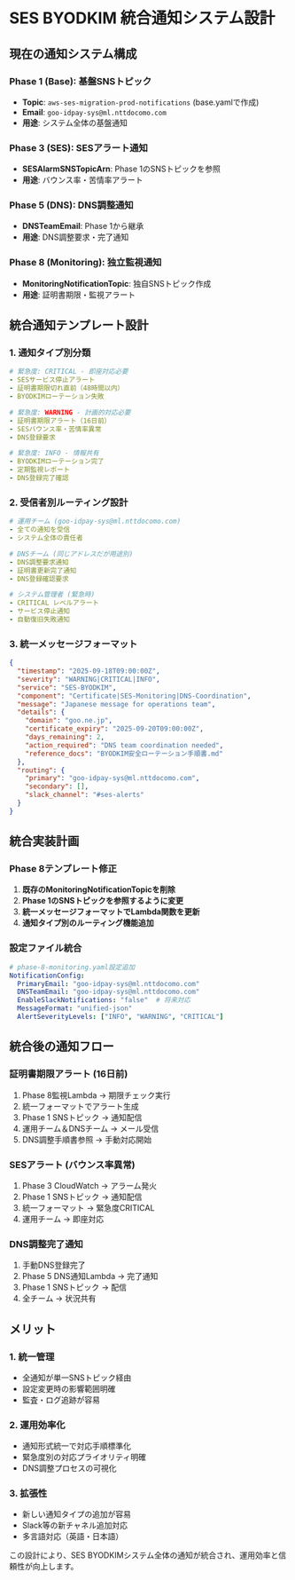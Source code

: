 # SES BYODKIM 統合通知システム設計

## 現在の通知システム構成

### Phase 1 (Base): 基盤SNSトピック
- **Topic**: `aws-ses-migration-prod-notifications` (base.yamlで作成)
- **Email**: `goo-idpay-sys@ml.nttdocomo.com`
- **用途**: システム全体の基盤通知

### Phase 3 (SES): SESアラート通知
- **SESAlarmSNSTopicArn**: Phase 1のSNSトピックを参照
- **用途**: バウンス率・苦情率アラート

### Phase 5 (DNS): DNS調整通知
- **DNSTeamEmail**: Phase 1から継承
- **用途**: DNS調整要求・完了通知

### Phase 8 (Monitoring): 独立監視通知
- **MonitoringNotificationTopic**: 独自SNSトピック作成
- **用途**: 証明書期限・監視アラート

## 統合通知テンプレート設計

### 1. 通知タイプ別分類
```yaml
# 緊急度: CRITICAL - 即座対応必要
- SESサービス停止アラート
- 証明書期限切れ直前（48時間以内）
- BYODKIMローテーション失敗

# 緊急度: WARNING - 計画的対応必要  
- 証明書期限アラート（16日前）
- SESバウンス率・苦情率異常
- DNS登録要求

# 緊急度: INFO - 情報共有
- BYODKIMローテーション完了
- 定期監視レポート
- DNS登録完了確認
```

### 2. 受信者別ルーティング設計
```yaml
# 運用チーム (goo-idpay-sys@ml.nttdocomo.com)
- 全ての通知を受信
- システム全体の責任者

# DNSチーム (同じアドレスだが用途別)
- DNS調整要求通知
- 証明書更新完了通知
- DNS登録確認要求

# システム管理者 (緊急時)
- CRITICAL レベルアラート
- サービス停止通知
- 自動復旧失敗通知
```

### 3. 統一メッセージフォーマット
```json
{
  "timestamp": "2025-09-18T09:00:00Z",
  "severity": "WARNING|CRITICAL|INFO",
  "service": "SES-BYODKIM",
  "component": "Certificate|SES-Monitoring|DNS-Coordination",
  "message": "Japanese message for operations team",
  "details": {
    "domain": "goo.ne.jp",
    "certificate_expiry": "2025-09-20T09:00:00Z",
    "days_remaining": 2,
    "action_required": "DNS team coordination needed",
    "reference_docs": "BYODKIM安全ローテーション手順書.md"
  },
  "routing": {
    "primary": "goo-idpay-sys@ml.nttdocomo.com",
    "secondary": [],
    "slack_channel": "#ses-alerts" 
  }
}
```

## 統合実装計画

### Phase 8テンプレート修正
1. **既存のMonitoringNotificationTopicを削除**
2. **Phase 1のSNSトピックを参照するように変更**  
3. **統一メッセージフォーマットでLambda関数を更新**
4. **通知タイプ別のルーティング機能追加**

### 設定ファイル統合
```yaml
# phase-8-monitoring.yaml設定追加
NotificationConfig:
  PrimaryEmail: "goo-idpay-sys@ml.nttdocomo.com"
  DNSTeamEmail: "goo-idpay-sys@ml.nttdocomo.com" 
  EnableSlackNotifications: "false"  # 将来対応
  MessageFormat: "unified-json"
  AlertSeverityLevels: ["INFO", "WARNING", "CRITICAL"]
```

## 統合後の通知フロー

### 証明書期限アラート (16日前)
1. Phase 8監視Lambda → 期限チェック実行
2. 統一フォーマットでアラート生成
3. Phase 1 SNSトピック → 通知配信
4. 運用チーム＆DNSチーム → メール受信
5. DNS調整手順書参照 → 手動対応開始

### SESアラート (バウンス率異常)
1. Phase 3 CloudWatch → アラーム発火  
2. Phase 1 SNSトピック → 通知配信
3. 統一フォーマット → 緊急度CRITICAL
4. 運用チーム → 即座対応

### DNS調整完了通知
1. 手動DNS登録完了
2. Phase 5 DNS通知Lambda → 完了通知
3. Phase 1 SNSトピック → 配信
4. 全チーム → 状況共有

## メリット

### 1. 統一管理
- 全通知が単一SNSトピック経由
- 設定変更時の影響範囲明確
- 監査・ログ追跡が容易

### 2. 運用効率化
- 通知形式統一で対応手順標準化
- 緊急度別の対応プライオリティ明確
- DNS調整プロセスの可視化

### 3. 拡張性
- 新しい通知タイプの追加が容易
- Slack等の新チャネル追加対応
- 多言語対応（英語・日本語）

この設計により、SES BYODKIMシステム全体の通知が統合され、運用効率と信頼性が向上します。
